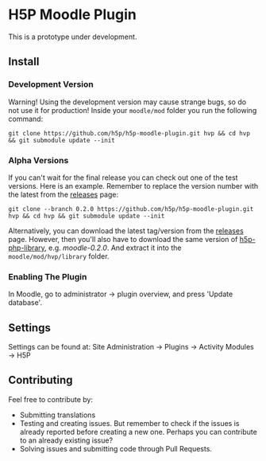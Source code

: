 # H5P Moodle Plugin

This is a prototype under development.

## Install

### Development Version
Warning! Using the development version may cause strange bugs, so do not use it for production!
Inside your `moodle/mod` folder you run the following command:

```
git clone https://github.com/h5p/h5p-moodle-plugin.git hvp && cd hvp && git submodule update --init
```

### Alpha Versions
If you can't wait for the final release you can check out one of the test versions.
Here is an example. Remember to replace the version number with the latest from the [releases](/h5p/h5p-moodle-plugin/releases) page:
```
git clone --branch 0.2.0 https://github.com/h5p/h5p-moodle-plugin.git hvp && cd hvp && git submodule update --init
```

Alternatively, you can download the latest tag/version from the [releases](/h5p/h5p-moodle-plugin/releases) page. 
However, then you'll also have to download the same version of [h5p-php-library](/h5p/h5p-php-library/releases), 
e.g. *moodle-0.2.0*. And extract it into the `moodle/mod/hvp/library` folder.

### Enabling The Plugin
In Moodle, go to administrator -> plugin overview, and press 'Update database'.

## Settings

Settings can be found at: Site Administration -> Plugins -> Activity Modules -> H5P

## Contributing

Feel free to contribute by:
* Submitting translations
* Testing and creating issues. But remember to check if the issues is already reported before creating a new one.
Perhaps you can contribute to an already existing issue?
* Solving issues and submitting code through Pull Requests.
